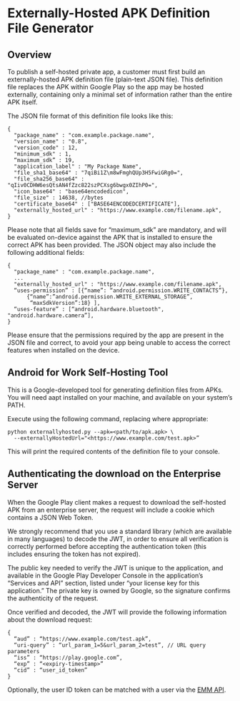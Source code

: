 # Externally-Hosted APK Definition File Generator

## Overview
To publish a self-hosted private app, a customer must first build an externally-hosted APK definition 
file (plain-text JSON file). This definition file replaces the APK within Google Play so the app may be hosted externally,
containing only a minimal set of information rather than the entire APK itself.

The JSON file format of this definition file looks like this:

    {
      "package_name" : "com.example.package.name",
      "version_name" : "0.8",
      "version_code" : 12,
      "minimum_sdk" : 1,
      “maximum_sdk” : 19,
      "application_label" : "My Package Name",
      "file_sha1_base64" : "7qiBi1Z\m8wFmghQUp3H5FwiGRg0=",
      "file_sha256_base64" : "qIiv0CDHW6esQtsAN4fZzc822szPCXsg6bwgx0ZIhP0=",
      "icon_base64" : "base64encodedicon",
      "file_size" : 14638, //bytes
      "certificate_base64" : ["BASE64ENCODEDCERTIFICATE"],
      "externally_hosted_url" : "https://www.example.com/filename.apk",
    }

Please note that all fields save for “maximum_sdk” are mandatory, and will be evaluated on-device
against the APK that is installed to ensure the correct APK has been provided. 
The JSON object may also include the following additional fields:

    {
      "package_name" : "com.example.package.name",
      ...
      "externally_hosted_url" : "https://www.example.com/filename.apk",
      “uses-permission” : [{“name”: “android.permission.WRITE_CONTACTS”},
          {“name”:”android.permission.WRITE_EXTERNAL_STORAGE”,
           “maxSdkVersion”:18} ],
      “uses-feature” : [“android.hardware.bluetooth", "android.hardware.camera”],
    }

Please ensure that the permissions required by the app are present in the JSON file and correct, to
avoid your app being unable to access the correct features when installed on the device.

## Android for Work Self-Hosting Tool
This is a Google-developed tool for generating definition files from APKs. You will need aapt
installed on your machine, and available on your system’s PATH.

Execute using the following command, replacing where appropriate:

    python externallyhosted.py --apk=<path/to/apk.apk> \
      --externallyHostedUrl="<https://www.example.com/test.apk>”

This will print the required contents of the definition file to your console.

## Authenticating the download on the Enterprise Server

When the Google Play client makes a request to download the self-hosted APK from an enterprise server,
the request will include a cookie which contains a JSON Web Token.

We strongly recommend that you use a standard library (which are available in many languages) to
decode the JWT, in order to ensure all verification is correctly performed before accepting the
authentication token (this includes ensuring the token has not expired).

The public key needed to verify the JWT is unique to the application, and available in the Google Play
Developer Console in the application’s “Services and API” section, listed under “your license key for
this application.” The private key is owned by Google, so the signature confirms the authenticity of
the request.

Once verified and decoded, the JWT will provide the following information about the download request:

    {
      “aud” : “https://www.example.com/test.apk”,
      “uri-query” : “url_param_1=5&url_param_2=test”, // URL query parameters
      “iss” : “https://play.google.com”,
      “exp” : “<expiry-timestamp>”
      “cid” : “user_id_token”
    }

Optionally, the user ID token can be matched with a user via the
[EMM API](https://developers.google.com/play/enterprise/v1/users/get).
